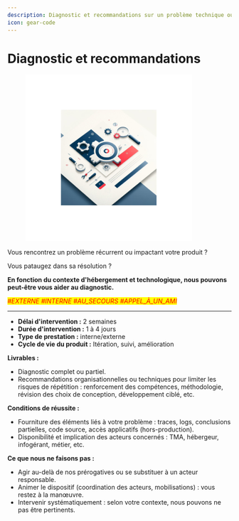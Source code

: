```yaml
---
description: Diagnostic et recommandations sur un problème technique ou de performance
icon: gear-code
---
```


# Diagnostic et recommandations

<figure><img src="../../.gitbook/assets/offre_accompagnement_tech_diagnostic.png" alt="Image offre diagnostic" width="375"><figcaption></figcaption></figure>

Vous rencontrez un problème récurrent ou impactant votre produit ?

Vous pataugez dans sa résolution ?



**En fonction du contexte d'hébergement et technologique, nous pouvons peut-être vous aider au diagnostic.**



_<mark style="color:red;">#EXTERNE #INTERNE #AU\_SECOURS #APPEL\_À\_UN\_AMI</mark>_

***



* **Délai d'intervention :** 2 semaines
* **Durée d'intervention :** 1 à 4 jours
* **Type de prestation :** interne/externe
* **Cycle de vie du produit :** Itération, suivi, amélioration



**Livrables :**&#x20;

* Diagnostic complet ou partiel.
* Recommandations organisationnelles ou techniques pour limiter les risques de répétition : renforcement des compétences, méthodologie, révision des choix de conception, développement ciblé, etc.



**Conditions de réussite :**&#x20;

* Fourniture des éléments liés à votre problème : traces, logs, conclusions partielles, code source, accès applicatifs (hors-production).
* Disponibilité et implication des acteurs concernés : TMA, hébergeur, infogérant, métier, etc.



**Ce que nous ne faisons pas :**&#x20;

* Agir au-delà de nos prérogatives ou se substituer à un acteur responsable.
* Animer le dispositif (coordination des acteurs, mobilisations) : vous restez à la manœuvre.
* Intervenir systématiquement : selon votre contexte, nous pouvons ne pas être pertinents.
